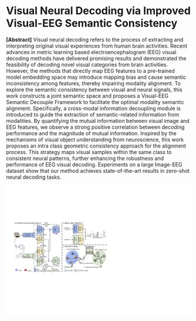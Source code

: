 # Visual Neural Decoding via Improved Visual-EEG Semantic Consistency

**[Abstract]** Visual neural decoding refers to the process of extracting and interpreting original visual experiences from human brain activities. Recent advances in metric learning based electroencephalogram (EEG) visual decoding methods have delivered promising results and demonstrated the feasibility of decoding novel visual categories from brain activities. However, the methods that directly map EEG features to a pre-trained model embedding space may introduce mapping bias and cause semantic inconsistency among features, thereby impairing modality alignment. To explore the semantic consistency between visual and neural signals, this work constructs a joint semantic space and proposes a Visual-EEG Semantic Decouple Framework to facilitate the optimal modality semantic alignment. Specifically, a cross-modal information decoupling module is introduced to guide the extraction of semantic-related information from modalities. By quantifying the mutual information between visual image and EEG features, we observe a strong positive correlation between decoding performance and the magnitude of mutual information. Inspired by the mechanisms of visual object understanding from neuroscience, this work proposes an intra class geometric consistency approach for the alignment process. This strategy maps visual samples within the same class to consistent neural patterns, further enhancing the robustness and performance of EEG visual decoding. Experiments on a large Image-EEG dataset show that our method achieves state-of-the-art results in zero-shot neural decoding tasks.

<p align="center">
<img src="fig/VE_SID.pdf" width="600" class="center">
</p>